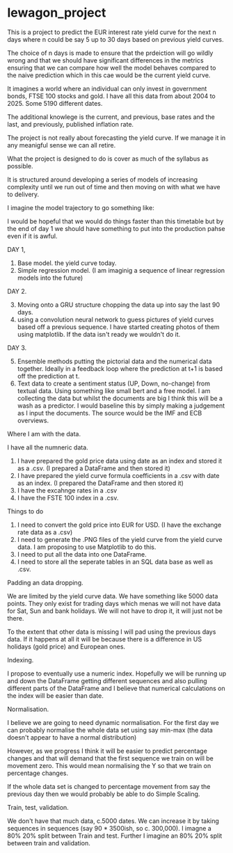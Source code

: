 # lewagon_project

This is a project to predict the EUR interest rate yield curve for the next n days where n could be say 5 up to 30 days based on previous yield curves.

The choice of n days is made to ensure that the prdeiction will go wildly wrong and that we should have significant differences in the metrics ensuring that we can compare how well the model behaves compared to the naive prediction which in this cae would be the current yield curve.

It imagines a world where an individual can only invest in government bonds, FTSE 100 stocks and gold.  I have all this data from about 2004 to 2025.  Some 5190 different dates.

The additional knowlege is the current, and previous, base rates and the last, and previously, published inflation rate.

The project is not really about forecasting the yield curve.  If we manage it in any meanigful sense we can all retire.

What the project is designed to do is cover as much of the syllabus as possible.

It is structured around developing a series of models of increasing complexity until we run out of time and then moving on with what we have to delivery.

I imagine the model trajectory to go something like:

I would be hopeful that we would do things faster than this timetable but by the end of day 1 we should have something to put into the production pahse even if it is awful.

DAY 1,

1. Base model. the yield curve today.
2. Simple regression model. (I am imaginig a sequence of linear regression models into the future)

DAY 2.

3. Moving onto a GRU structure chopping the data up into say the last 90 days.
4. using a convolution neural network to guess pictures of yield curves based off a previous sequence.  I have started creating photos of
   them using matplotlib.  If the data isn't ready we wouldn't do it.


DAY 3.

5. Ensemble methods putting the pictorial data and the numerical data together.  Ideally in a feedback loop where the prediction at t+1 is
   based off the prediction at t.
6. Text data to create a sentiment status (UP, Down, no-change) from textual data.  Using something like small bert and a free model.  I am
   collecting the data but whilst the documents are big I think this will be a wash as a predictor.  I would baseline this by simply making a judgement as I input the documents.  The source would be the IMF and ECB overviews.

Where I am with the data.

I have all the numneric data.

1. I have prepared the gold price data using date as an index and stored it as a .csv. (I prepared a DataFrame and then stored it)
2. I have prepared the yield curve formula coefficients in a .csv with date as an index. (I prepared the DataFrame and then stored it)
3. I have the excahnge rates in a .csv
4. I have the FSTE 100 index in a .csv.

Things to do

1. I need to convert the gold price into EUR for USD. (I have the exchange rate data as a .csv)
2. I need to generate the .PNG files of the yield curve from the yield curve data.  I am proposing to use Matplotlib to do this.
3. I need to put all the data into one DataFrame.
4. I need to store all the seperate tables in an SQL data base as well as .csv.


Padding an data dropping.

We are limited by the yield curve data.  We have something like 5000 data points.  They only exist for trading days which menas we will not have data for Sat, Sun and bank holidays.  We will not have to drop it, it will just not be there.

To the extent that other data is missing I will pad using the previous days data.  If it happens at all it will be because there is a difference in US holidays (gold price) and European ones.

Indexing.

I propose to eventually use a numeric index.  Hopefully we will be running up and down the DataFrame getting different sequences and also pulling different parts of the DataFrame and I believe that numerical calculations on the index will be easier than date.

Normalisation.

I believe we are going to need dynamic normalisation.  For the first day we can probably normalise the whole data set using say min-max (the data doesn't appear to have a normal distribution)

However, as we progress I think it will be easier to predict percentage changes and that will demand that the first sequence we train on will be movement zero.  This would mean normalising the Y so that we train on percentage changes.

If the whole data set is changed to percentage movement from say the previous day then we would probably be able to do Simple Scaling.

Train, test, validation.

We don't have that much data, c.5000 dates.  We can increase it by taking sequences in sequences (say 90 * 3500ish, so c. 300,000).  I imagne a 80% 20% split between Train and test.  Further I imagine an 80% 20% split between train and validation.
